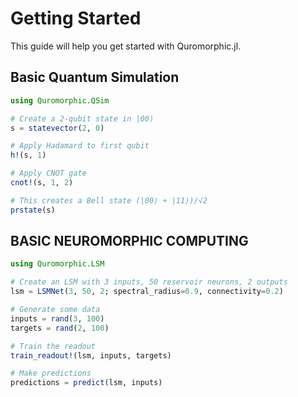 # Getting Started

This guide will help you get started with Quromorphic.jl.

## Basic Quantum Simulation

```julia
using Quromorphic.QSim

# Create a 2-qubit state in |00⟩
s = statevector(2, 0)

# Apply Hadamard to first qubit
h!(s, 1)

# Apply CNOT gate
cnot!(s, 1, 2)

# This creates a Bell state (|00⟩ + |11⟩)/√2
prstate(s)
```

## BASIC NEUROMORPHIC COMPUTING 

```julia
using Quromorphic.LSM

# Create an LSM with 3 inputs, 50 reservoir neurons, 2 outputs
lsm = LSMNet(3, 50, 2; spectral_radius=0.9, connectivity=0.2)

# Generate some data
inputs = rand(3, 100)
targets = rand(2, 100)

# Train the readout
train_readout!(lsm, inputs, targets)

# Make predictions
predictions = predict(lsm, inputs)
```

